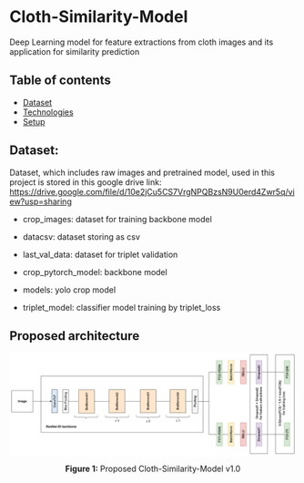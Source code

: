 # Cloth-Similarity-Model
Deep Learning model for feature extractions from cloth images and its application for similarity prediction

## Table of contents
* [Dataset](#dataset)
* [Technologies](#technologies)
* [Setup](#setup)

## Dataset: 

Dataset, which includes raw images and pretrained model, used in this project is stored in this google drive link: https://drive.google.com/file/d/10e2jCu5CS7VrgNPQBzsN9U0erd4Zwr5q/view?usp=sharing

* crop_images: dataset for training backbone model

* datacsv: dataset storing as csv

* last_val_data: dataset for triplet validation

* crop_pytorch_model: backbone model

* models: yolo crop model

* triplet_model: classifier model training by triplet_loss

## Proposed architecture

<p align="center">
  <img align="center" src="git_img/Cloth Model.png" />
</p>
<p align="center">
  <b>Figure 1:</b> Proposed Cloth-Similarity-Model v1.0
</p>

